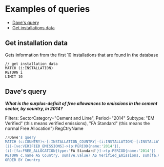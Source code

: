 # Examples of queries

* [Dave's query](#daves-query)
* [Get installations data](#get-installation-data)


## Get installation data

Gets information from the first 10 installations that are found in the database

```
// get installation data
MATCH (i:INSTALLATION)
RETURN i
LIMIT 10
```

## Dave's query

_**What is the surplus-deficit of free allowances to emissions in the cement sector, by country, in 2014?**_

Filters: SectorCategory="Cement and Lime", Period="2014"
Subtype: "EM Verified" (this means verified emissions), "FA Standard" (this means the normal Free Allocation")
RegCtryName

``` sql
//Dave's query
MATCH (c:COUNTRY)<-[:INSTALLATION_COUNTRY]-(i:INSTALLATION)-[:INSTALLATION_SECTOR]->(s:SECTOR{name:'Cement and Lime'}),
(i)-[ve:VERIFIED_EMISSIONS]->(p:PERIOD{name:'2014'}),
(i)-[fa:FREE_ALLOCATION{type:'FA Standard'}]->(p:PERIOD{name:'2014'})
RETURN c.name AS Country, sum(ve.value) AS Verified_Emissions, sum(fa.value) AS Free_Allocations, sum(ve.value) - sum(fa.value) AS Surplus_Deficit
ORDER BY Country
```
